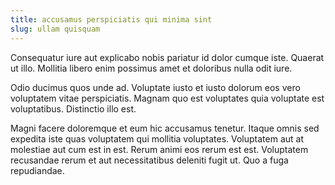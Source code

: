 ```yaml
---
title: accusamus perspiciatis qui minima sint
slug: ullam quisquam
---
```


Consequatur iure aut explicabo nobis pariatur id dolor cumque iste. Quaerat ut illo. Mollitia libero enim possimus amet et doloribus nulla odit iure.

Odio ducimus quos unde ad. Voluptate iusto et iusto dolorum eos vero voluptatem vitae perspiciatis. Magnam quo est voluptates quia voluptate est voluptatibus. Distinctio illo est.

Magni facere doloremque et eum hic accusamus tenetur. Itaque omnis sed expedita iste quas voluptatem qui mollitia voluptates. Voluptatem aut at molestiae aut cum est in est. Rerum animi eos rerum est est. Voluptatem recusandae rerum et aut necessitatibus deleniti fugit ut. Quo a fuga repudiandae.
